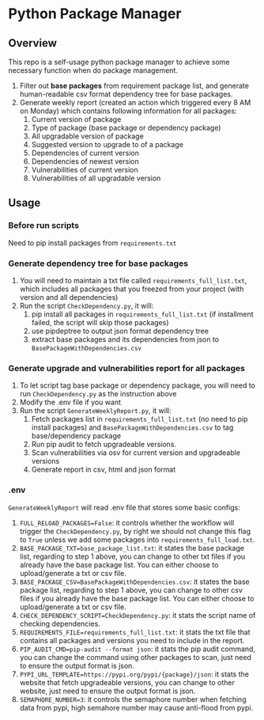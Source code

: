# Python Package Manager

## Overview

This repo is a self-usage python package manager to achieve some necessary function when do package management.

1. Filter out **base packages** from requirement package list, and generate human-readable csv format dependency tree for base packages.
2. Generate weekly report (created an action which triggered every 8 AM on Monday) which contains following information for all packages:
   1. Current version of package
   2. Type of package (base package or dependency package)
   3. All upgradable version of package
   4. Suggested version to upgrade to of a package
   5. Dependencies of current version
   6. Dependencies of newest version
   7. Vulnerabilities of current version
   8. Vulnerabilities of all upgradable version

## Usage

### Before run scripts

Need to pip install packages from `requirements.txt`

### Generate dependency tree for base packages

1. You will need to maintain a txt file called `requirements_full_list.txt`, which includes all packages that you freezed from your project (with version and all dependencies)
2. Run the script `CheckDependency.py`, it will:
   1. pip install all packages in `requirements_full_list.txt` (if installment failed, the script will skip those packages)
   2. use pipdeptree to output json format dependency tree
   3. extract base packages and its dependencies from json to `BasePackageWithDependencies.csv`

### Generate upgrade and vulnerabilities report for all packages

1. To let script tag base package or dependency package, you will need to run `CheckDependency.py` as the instruction above
2. Modify the .env file if you want
3. Run the script `GenerateWeeklyReport.py`, it will:
   1. Fetch packages list in `requirements_full_list.txt` (no need to pip install packages) and `BasePackageWithDependencies.csv` to tag base/dependency package
   2. Run pip audit to fetch upgradeable versions.
   3. Scan vulnerabilities via osv for current version and upgradeable versions
   4. Generate report in csv, html and json format

### .env

`GenerateWeeklyReport` will read .env file that stores some basic configs:

1. `FULL_RELOAD_PACKAGES=False`: it controls whether the workflow will trigger the `CheckDependency.py`, by right we should not change this flag to `True` unless we add some packages into `requirements_full_load.txt`.
2. `BASE_PACKAGE_TXT=base_package_list.txt`: it states the base package list, regarding to step 1 above, you can change to other txt files if you already have the base package list. You can either choose to upload/generate a txt or csv file.
3. `BASE_PACKAGE_CSV=BasePackageWithDependencies.csv`: it states the base package list, regarding to step 1 above, you can change to other csv files if you already have the base package list. You can either choose to upload/generate a txt or csv file.
4. `CHECK_DEPENDENCY_SCRIPT=CheckDependency.py`: it stats the script name of checking dependencies.
5. `REQUIREMENTS_FILE=requirements_full_list.txt`: it stats the txt file that contains all packages and versions you need to include in the report.
6. `PIP_AUDIT_CMD=pip-audit --format json`: it stats the pip audit command, you can change the command using other packages to scan, just need to ensure the output format is json.
7. `PYPI_URL_TEMPLATE=https://pypi.org/pypi/{package}/json`: it stats the website that fetch upgradeable versions, you can change to other website, just need to ensure the output format is json.
8. `SEMAPHORE_NUMBER=3`: it controls the semaphore number when fetching data from pypi, high semahore number may cause anti-flood from pypi.
